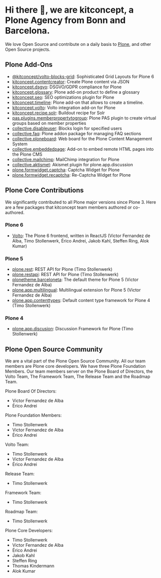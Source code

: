 # Hi there 👋, we are kitconcept, a Plone Agency from Bonn and Barcelona.

We love Open Source and contribute on a daily basis to [Plone](https://plone.org), and other Open Source projects.

## Plone Add-Ons

* [@kitconcept/volto-blocks-grid](https://www.npmjs.com/package/@kitconcept/volto-blocks-grid): Sophisticated Grid Layouts for Plone 6
* [kitconcept.contentcreator](https://pypi.org/project/kitconcept.contentcreator): Create Plone content via JSON
* [kitconcept.dsgvo](https://pypi.org/project/kitconcept.dsgvo): DSGVO/GDPR compliance for Plone
* [kitconcept.glossary](https://pypi.org/project/kitconcept.glossary/): Plone add-on product to define a glossary
* [kitconcept.seo](https://pypi.org/project/kitconcept.seo): SEO optimizations plugin for Plone
* [kitconcept.timeline](https://pypi.org/project/kitconcept.timeline): Plone add-on that allows to create a timeline.
* [kitconcept.volto](https://pypi.org/project/kitconcept.volto/): Volto integration add-on for Plone
* [kitconcept.recipe.solr](https://pypi.org/project/kitconcept.recipe.solr/): Buildout recipe for Solr
* [pas.plugins.memberpropertytogroup](https://pypi.org/project/pas.plugins.memberpropertytogroup/): Plone PAS plugin to create virtual groups based on member properties
* [collective.disableuser](https://pypi.org/project/collective.disableuser/): Blocks login for specified users
* [collective.faq](https://pypi.org/project/collective.faq/): Plone addon package for managing FAQ sections
* [collective.ploneboard](https://pypi.org/project/collective.ploneboard/): Web board for the Plone Content Management System
* [collective.embeddedpage](https://pypi.org/project/collective.embeddedpage/): Add-on to embed remote HTML pages into the Plone CMS
* [collective.mailchimp](https://pypi.org/project/collective.mailchimp/): MailChimp integration for Plone
* [collective.aktismet](collective.akismet): Akismet plugin for plone.app.discussion
* [plone.formwidget.captcha](plone.formwidget.captcha): Captcha Widget for Plone
* [plone.formwidget.recaptcha](plone.formwidget.rcaptcha): Re-Captcha Widget for Plone

## Plone Core Contributions

We significantly contributed to all Plone major versions since Plone 3. Here are a few packages that kitconcept team members authored or co-authored.

### Plone 6

* [Volto](https://www.npmjs.com/package/@plone/volto): The Plone 6 frontend, written in ReactJS (Victor Fernandez de Alba, Timo Stollenwerk, Érico Andrei, Jakob Kahl, Steffen Ring, Alok Kumar)

### Plone 5

* [plone.rest](https://pypi.org/project/plone.rest/): REST API for Plone (Timo Stollenwerk)
* [plone.restapi](https://pypi.org/project/plone.restapi/): REST API for Plone (Timo Stollenwerk)
* [plonetheme.barceloneta](https://pypi.org/project/plonetheme.barceloneta/): The default theme for Plone 5 (Victor Fernandez de Alba)
* [plone.app.multilingual](https://pypi.org/project/plone.app.multilingual/): Multilingual extension for Plone 5 (Victor Fernandez de Alba)
* [plone.app.contenttypes](https://pypi.python.org/pypi/plone.app.contenttypes): Default content type framework for Plone 4 (Timo Stollenwerk)

### Plone 4

* [plone.app.discusion](https://pypi.org/project/plone.app.discussion/): Discussion Framework for Plone (Timo Stollenwerk)

## Plone Open Source Community

We are a vital part of the Plone Open Source Community. All our team members are Plone core developers. We have three Plone Foundation Members. Our team members server on the Plone Board of Directors, the Volto Team, The Framework Team, The Release Team and the Roadmap Team.

Plone Board Of Directors:

- Victor Fernandez de Alba
- Érico Andrei

Plone Foundation Members:

- Timo Stollenwerk
- Victor Fernandez de Alba
- Érico Andrei

Volto Team:

- Timo Stollenwerk
- Victor Fernandez de Alba
- Érico Andrei

Release Team:

- Timo Stollenwerk

Framework Team:

- Timo Stollenwerk

Roadmap Team:

- Timo Stollenwerk

Plone Core Developers:

- Timo Stollenwerk
- Victor Fernandez de Alba
- Érico Andrei
- Jakob Kahl
- Steffen Ring
- Thomas Kindermann
- Alok Kumar
